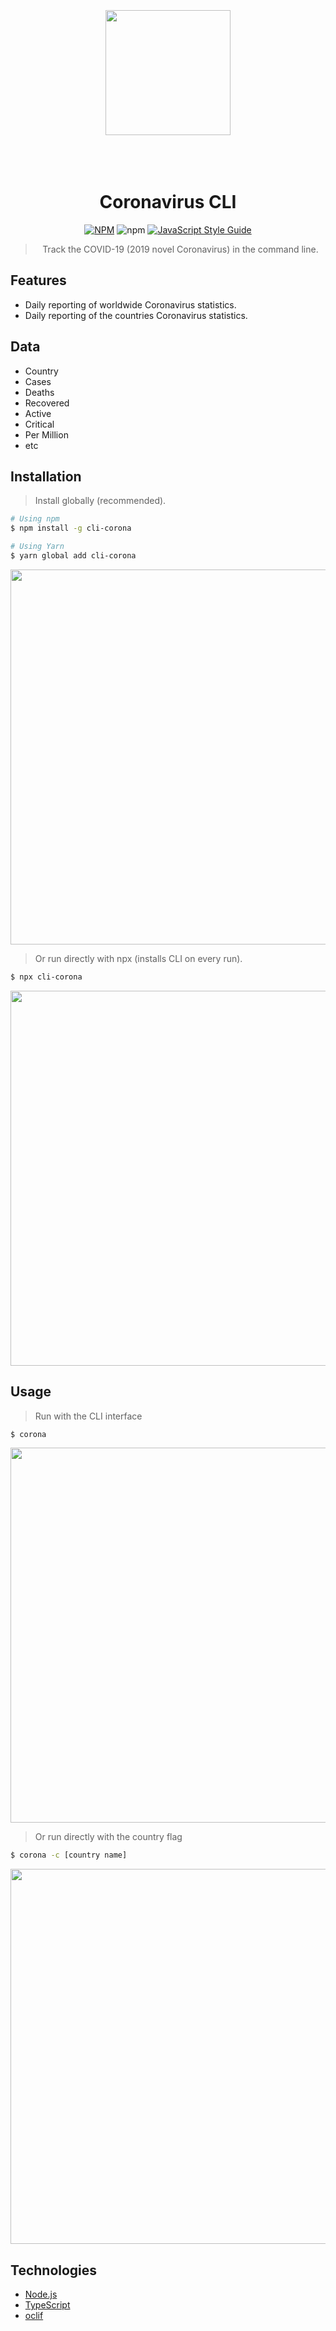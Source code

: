 <br>
<br>
<br>
<div align="center">
  <img src="https://i.imgur.com/2vnaNkL.png" width="200px" />
</div>
<br>
<br>
<br>

<div align="center">
  
# Coronavirus CLI 
[![NPM](https://img.shields.io/npm/v/cli-corona.svg)](https://www.npmjs.com/package/cli-corona)
![npm](https://img.shields.io/npm/dt/cli-corona)
[![JavaScript Style Guide](https://img.shields.io/badge/code_style-standard-brightgreen.svg)](https://standardjs.com)
> Track the COVID-19 (2019 novel Coronavirus) in the command line.

</div>

## Features
- Daily reporting of worldwide Coronavirus statistics.
- Daily reporting of the countries Coronavirus statistics.

## Data
- Country
- Cases
- Deaths
- Recovered
- Active
- Critical
- Per Million
- etc

## Installation
> Install globally (recommended).
```bash
# Using npm
$ npm install -g cli-corona

# Using Yarn
$ yarn global add cli-corona
```
<img src="https://i.imgur.com/74VtGlX.gif" width="600px" />

<br>

> Or run directly with npx (installs CLI on every run).
```bash
$ npx cli-corona
```
<img src="https://i.imgur.com/6LRH6hs.gif" width="600px" />

## Usage 
> Run with the CLI interface
```bash
$ corona
```
<img src="https://i.imgur.com/MVokK9r.gif" width="600px" />

<br>

> Or run directly with the country flag
```bash
$ corona -c [country name]
```
<img src="https://i.imgur.com/7gIWtw7.gif" width="600px" />

## Technologies
* [Node.js](https://github.com/nodejs/node)
* [TypeScript](https://github.com/microsoft/TypeScript)
* [oclif](https://github.com/oclif/oclif)


